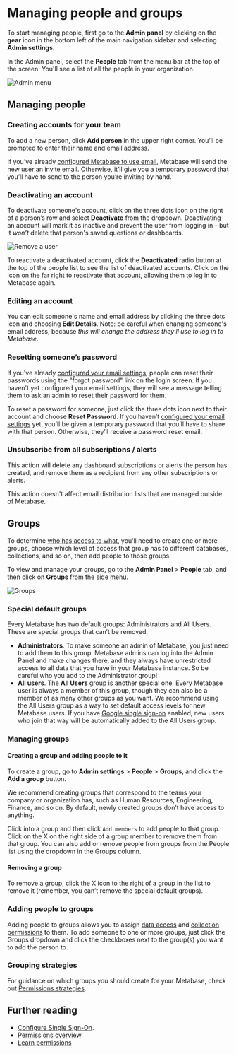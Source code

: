 # Managing people and groups

To start managing people, first go to the **Admin panel** by clicking on the **gear** icon in the bottom left of the main navigation sidebar and selecting **Admin settings**.

In the Admin panel, select the **People** tab from the menu bar at the top of the screen. You'll see a list of all the people in your organization.

![Admin menu](images/AdminBar.png)

## Managing people

### Creating accounts for your team

To add a new person, click **Add person** in the upper right corner. You’ll be prompted to enter their name and email address.

If you’ve already [configured Metabase to use email](02-setting-up-email.md), Metabase will send the new user an invite email. Otherwise, it’ll give you a temporary password that you’ll have to send to the person you’re inviting by hand.

### Deactivating an account

To deactivate someone's account, click on the three dots icon on the right of a person’s row and select **Deactivate** from the dropdown. Deactivating an account will mark it as inactive and prevent the user from logging in - but it _won’t_ delete that person's saved questions or dashboards.

![Remove a user](images/RemoveUser.png)

To reactivate a deactivated account, click the **Deactivated** radio button at the top of the people list to see the list of deactivated accounts. Click on the icon on the far right to reactivate that account, allowing them to log in to Metabase again.

### Editing an account

You can edit someone's name and email address by clicking the three dots icon and choosing **Edit Details**. Note: be careful when changing someone's email address, because _this will change the address they’ll use to log in to Metabase_.

### Resetting someone’s password

If you've already [configured your email settings](02-setting-up-email.md), people can reset their passwords using the "forgot password" link on the login screen. If you haven't yet configured your email settings, they will see a message telling them to ask an admin to reset their password for them.

To reset a password for someone, just click the three dots icon next to their account and choose **Reset Password**. If you haven’t [configured your email settings](02-setting-up-email.md) yet, you’ll be given a temporary password that you’ll have to share with that person. Otherwise, they’ll receive a password reset email.

### Unsubscribe from all subscriptions / alerts

This action will delete any dashboard subscriptions or alerts the person has created, and remove them as a recipient from any other subscriptions or alerts.

This action doesn't affect email distribution lists that are managed outside of Metabase.

## Groups

To determine [who has access to what](05-setting-permissions.md), you’ll need to create one or more groups, choose which level of access that group has to different databases, collections, and so on, then add people to those groups.

To view and manage your groups, go to the **Admin Panel** > **People** tab, and then click on **Groups** from the side menu.

![Groups](images/groups.png)

### Special default groups

Every Metabase has two default groups: Administrators and All Users. These are special groups that can’t be removed.

- **Administrators**. To make someone an admin of Metabase, you just need to add them to this group. Metabase admins can log into the Admin Panel and make changes there, and they always have unrestricted access to all data that you have in your Metabase instance. So be careful who you add to the Administrator group!
- **All users**. The **All Users** group is another special one. Every Metabase user is always a member of this group, though they can also be a member of as many other groups as you want. We recommend using the All Users group as a way to set default access levels for new Metabase users. If you have [Google single sign-on](10-single-sign-on.md) enabled, new users who join that way will be automatically added to the All Users group.

### Managing groups

#### Creating a group and adding people to it

To create a group, go to **Admin settings** > **People** > **Groups**, and click the **Add a group** button. 

We recommend creating groups that correspond to the teams your company or organization has, such as Human Resources, Engineering, Finance, and so on. By default, newly created groups don’t have access to anything.

Click into a group and then click `Add members` to add people to that group. Click on the X on the right side of a group member to remove them from that group. You can also add or remove people from groups from the People list using the dropdown in the Groups column.

#### Removing a group

To remove a group, click the X icon to the right of a group in the list to remove it (remember, you can’t remove the special default groups).

### Adding people to groups

Adding people to groups allows you to assign [data access](05-setting-permissions.md) and [collection permissions](06-collections.md) to them. To add someone to one or more groups, just click the Groups dropdown and click the checkboxes next to the group(s) you want to add the person to.

### Grouping strategies

For guidance on which groups you should create for your Metabase, check out [Permissions strategies](https://www.metabase.com/learn/permissions/strategy).

## Further reading

- [Configure Single Sign-On](10-single-sign-on.md).
- [Permissions overview](05-setting-permissions.md)
- [Learn permissions](https://www.metabase.com/learn/permissions/)
